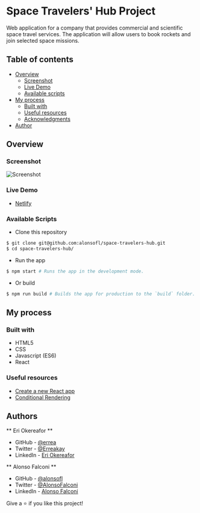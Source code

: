 # Space Travelers' Hub Project

Web application for a company that provides commercial and scientific space travel services. The application will allow users to book rockets and join selected space missions.

## Table of contents

- [Overview](#overview)
  - [Screenshot](#screenshot)
  - [Live Demo](#live-demo)
  - [Available scripts](#available-scripts)
- [My process](#my-process)
  - [Built with](#built-with)
  - [Useful resources](#useful-resources)
  - [Acknowledgments](#acknowledgments)
- [Author](#author)

## Overview

### Screenshot

![Screenshot](./screenshot.png)

### Live Demo

- [Netlify](https://space-travelers-hub.netlify.app/)

### Available Scripts

- Clone this repository
```bash
$ git clone git@github.com:alonsofl/space-travelers-hub.git
$ cd space-travelers-hub/
```

- Run the app
```bash
$ npm start # Runs the app in the development mode.
```

- Or build
```bash
$ npm run build # Builds the app for production to the `build` folder.
```

## My process

### Built with

- HTML5
- CSS
- Javascript (ES6)
- React

### Useful resources

- [Create a new React app](https://reactjs.org/docs/create-a-new-react-app.html)
- [Conditional Rendering](https://reactjs.org/docs/conditional-rendering.html)

## Authors

** Eri Okereafor **
- GitHub - [@errea](https://github.com/errea)
- Twitter - [@Erreakay](https://twitter.com/Erreakay)
- LinkedIn - [Eri Okereafor](https://www.linkedin.com/in/eri-ngozi-okereafor/)

** Alonso Falconi **
- GitHub - [@alonsofl](https://github.com/alonsofl)
- Twitter - [@AlonsoFalconi](https://www.twitter.com/AlonsoFalconi)
- LinkedIn - [Alonso Falconi](https://www.linkedin.com/in/alonsofalconi/)

Give a ⭐️ if you like this project!